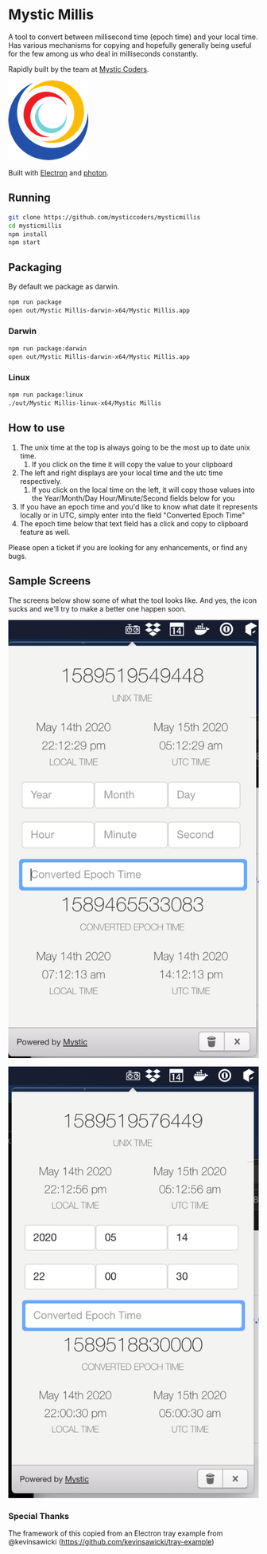 # Mystic Millis

A tool to convert between millisecond time (epoch time) and your local time. Has various mechanisms for copying and hopefully generally being useful for the few among us who deal in milliseconds constantly.

Rapidly built by the team at [Mystic Coders](https://mysticcoders.com).

![](assets/mystic_logo.png)

Built with [Electron](http://electron.atom.io) and [photon](http://photonkit.com).

## Running

```sh
git clone https://github.com/mysticcoders/mysticmillis
cd mysticmillis
npm install
npm start
```

## Packaging
By default we package as darwin.
```sh
npm run package
open out/Mystic Millis-darwin-x64/Mystic Millis.app
```

### Darwin
```sh
npm run package:darwin
open out/Mystic Millis-darwin-x64/Mystic Millis.app
```

### Linux
```sh
npm run package:linux
./out/Mystic Millis-linux-x64/Mystic Millis
```

## How to use

1. The unix time at the top is always going to be the most up to date unix time. 
   1. If you click on the time it will copy the value to your clipboard
2. The left and right displays are your local time and the utc time respectively.
   1. If you click on the local time on the left, it will copy those values into the Year/Month/Day Hour/Minute/Second fields below for you
3. If you have an epoch time and you'd like to know what date it represents locally or in UTC, simply enter into the field "Converted Epoch Time"
4. The epoch time below that text field has a click and copy to clipboard feature as well.

Please open a ticket if you are looking for any enhancements, or find any bugs.

## Sample Screens

The screens below show some of what the tool looks like. And yes, the icon sucks and we'll try to make a better one happen soon.

![](assets/screen_1.png)

![](assets/screen_2.png)


### Special Thanks

The framework of this copied from an Electron tray example from @kevinsawicki (https://github.com/kevinsawicki/tray-example)
